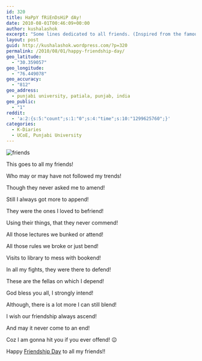 ```yaml
---
id: 320
title: HaPpY fRiEnDsHiP dAy!
date: 2010-08-01T00:46:09+00:00
author: kushalashok
excerpt: "Some lines dedicated to all friends. (Inspired from the famous TV serial 'Friends')"
layout: post
guid: http://kushalashok.wordpress.com/?p=320
permalink: /2010/08/01/happy-friendship-day/
geo_latitude:
  - "30.359057"
geo_longitude:
  - "76.449078"
geo_accuracy:
  - "812"
geo_address:
  - punjabi university, patiala, punjab, india
geo_public:
  - "1"
reddit:
  - 'a:2:{s:5:"count";s:1:"0";s:4:"time";s:10:"1299625760";}'
categories:
  - K-Diaries
  - UCoE, Punjabi University
---
```

![friends](http://benliles.files.wordpress.com/2009/12/friends-season.jpg)

This goes to all my friends!
  
Who may or may have not followed my trends!
  
Though they never asked me to amend!
  
Still I always got more to append!

They were the ones I loved to befriend!
  
Using their things, that they never commend!
  
All those lectures we bunked or attend!
  
All those rules we broke or just bend!

Visits to library to mess with bookend!
  
In all my fights, they were there to defend!
  
These are the fellas on which I depend!
  
God bless you all, I strongly intend!

Although, there is a lot more I can still blend!
  
I wish our friendship always ascend!
  
And may it never come to an end!
  
Coz I am gonna hit you if you ever offend! 😉

Happy <a class="zem_slink" title="International Friendship Day" rel="wikipedia" href="http://en.wikipedia.org/wiki/International_Friendship_Day">Friendship Day</a> to all my friends!!

<div class="jetpack-video-wrapper">
  <span class="embed-youtube" style="text-align:center; display: block;"></span>
</div>
